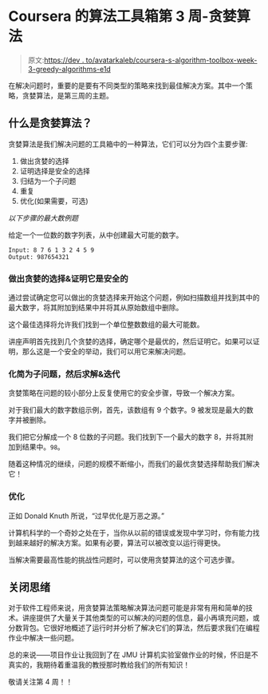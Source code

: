 # Coursera 的算法工具箱第 3 周-贪婪算法

> 原文:[https://dev . to/avatarkaleb/coursera-s-algorithm-toolbox-week-3-greedy-algorithms-e1d](https://dev.to/avatarkaleb/coursera-s-algorithmic-toolbox-week-3-greedy-algorithms-e1d)

在解决问题时，重要的是要有不同类型的策略来找到最佳解决方案。其中一个策略，贪婪算法，是第三周的主题。

## [](#what-are-greedy-algorithms)什么是贪婪算法？

贪婪算法是我们解决问题的工具箱中的一种算法，它们可以分为四个主要步骤:

1.  做出贪婪的选择
2.  证明选择是安全的选择
3.  归结为一个子问题
4.  重复
5.  优化(如果需要，可选)

*以下步骤的最大数例题*

给定一个一位数的数字列表，从中创建最大可能的数字。

```
Input: 8 7 6 1 3 2 4 5 9
Output: 987654321 
```

### [](#make-greedy-choice-amp-prove-its-safe)做出贪婪的选择&证明它是安全的

通过尝试确定您可以做出的贪婪选择来开始这个问题，例如扫描数组并找到其中的最大数字，将其附加到结果中并将其从原始数组中删除。

这个最佳选择将允许我们找到一个单位整数数组的最大可能数。

讲座声明首先找到几个贪婪的选择，确定哪个是最优的，然后证明它。如果可以证明，那么这是一个安全的举动，我们可以用它来解决问题。

### [](#reduce-to-subproblem-then-solve-amp-iterate)化简为子问题，然后求解&迭代

贪婪策略在问题的较小部分上反复使用它的安全步骤，导致一个解决方案。

对于我们最大的数字数组示例，首先，该数组有 9 个数字。9 被发现是最大的数字并被删除。

我们把它分解成一个 8 位数的子问题。我们找到下一个最大的数字 8，并将其附加到结果中。`98`。

随着这种情况的继续，问题的规模不断缩小，而我们的最优贪婪选择帮助我们解决它！

### [](#optimize)优化

正如 Donald Knuth 所说，“过早优化是万恶之源。”

计算机科学的一个奇妙之处在于，当你从以前的错误或发现中学习时，你有能力找到越来越好的解决方案。如果有必要，算法可以被改变以运行得更快。

当解决需要最高性能的挑战性问题时，可以使用贪婪算法的这个可选步骤。

## [](#closing-thoughts)关闭思绪

对于软件工程师来说，用贪婪算法策略解决算法问题可能是非常有用和简单的技术。讲座提供了大量关于其他类型的可以解决的问题的信息，最小再填充问题，或分数背包。它很好地概述了运行时并分析了解决它们的算法，然后要求我们在编程作业中解决一些问题。

总的来说——项目作业让我回到了在 JMU 计算机实验室做作业的时候，怀旧是不真实的，我期待着重温我的教授那时教给我们的所有知识！

敬请关注第 4 周！！